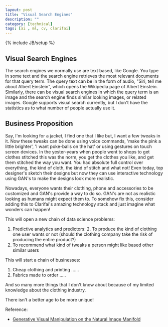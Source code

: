 ```yaml
---
layout: post
title: "Visual Search Engines"
description: ""
category: [technical]
tags: [ai , ml, cv, clarifai]
---
```

{% include JB/setup %}

##  Visual Search Engines

The search engines we normally use are text based, like Google. You type in some text and the search engine retrieves the most relevant documents for that query term. The query text can be in the form of audio, "Siri, tell me about Albert Einstein", which opens the Wikipedia page of Albert Einstein. Similarly, there can be visual search engines in which the query term is an image and the search engine finds similar looking images, or related images. Google supports visual search currently, but I don't have the statistics as to what number of people actually use it. ## Business Proposition Say, I'm looking for a jacket, I find one that I like but, I want a few tweaks in it. Now these tweaks can be done using voice commands, 'make the pink a little brighter', 'I want poke-balls on the hat' or using gestures on touch screen devices. In the yester-years when people went to shops to get clothes stitched this was the norm, you get the clothes you like, and get them stitched the way you want. You had absolute full control over everything, the kind of cloth, the kind of stitch and what not! Even today, top designer's sketch their designs but now they can use interactive technology using GAN's to make the designs look more realistic. Nowadays, everyone wants their clothing, phone and accessories to be customized and GAN's provide a way to do so. GAN's are not as realistic looking as humans might expect them to. To somehow fix this, consider adding this to Clarifai's amazing technology stack and just imagine what wonders can happen!
This will open a new chain of data science problems:1. Predictive analytics and predictors: 	2. To produce the kind of clothing one user wants or not (should the clothing company take the risk of producing the entire product?)2. To recommend what kind of tweaks a person might like based other similar usersThis will start a chain of businesses:1. Cheap clothing and printing ......2. Fabrics made to order .....And so many more things that I don't know about because of my limited knowledge about the clothing industry. There isn't a better age to be more unique!

Reference: 

- [Generative Visual Manipulation on the Natural Image Manifold](https://arxiv.org/pdf/1609.03552v2.pdf)